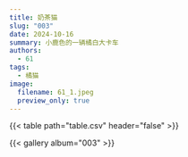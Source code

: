 ```yaml
---
title: 奶茶猫
slug: "003"
date: 2024-10-16
summary: 小鹿色的一辆橘白大卡车
authors:
  - 61
tags:
  - 橘猫
image:
  filename: 61_1.jpeg
  preview_only: true
---
```


{{< table path="table.csv" header="false" >}}

{{< gallery album="003" >}}

